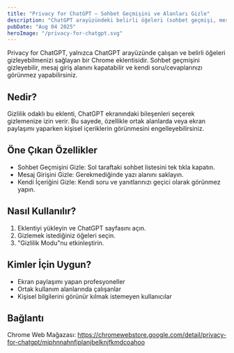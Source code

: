 ```yaml
---
title: "Privacy for ChatGPT — Sohbet Geçmişini ve Alanları Gizle"
description: "ChatGPT arayüzündeki belirli öğeleri (sohbet geçmişi, mesaj girişi, kendi soru/cevapların) gizleyerek daha özel bir deneyim sunar."
pubDate: "Aug 04 2025"
heroImage: "/privacy-for-chatgpt.svg"
---
```


Privacy for ChatGPT, yalnızca ChatGPT arayüzünde çalışan ve belirli öğeleri gizleyebilmenizi sağlayan bir Chrome eklentisidir. Sohbet geçmişini gizleyebilir, mesaj giriş alanını kapatabilir ve kendi soru/cevaplarınızı görünmez yapabilirsiniz.

## Nedir?

Gizlilik odaklı bu eklenti, ChatGPT ekranındaki bileşenleri seçerek gizlemenize izin verir. Bu sayede, özellikle ortak alanlarda veya ekran paylaşımı yaparken kişisel içeriklerin görünmesini engelleyebilirsiniz.

## Öne Çıkan Özellikler

- Sohbet Geçmişini Gizle: Sol taraftaki sohbet listesini tek tıkla kapatın.
- Mesaj Girişini Gizle: Gerekmediğinde yazı alanını saklayın.
- Kendi İçeriğini Gizle: Kendi soru ve yanıtlarınızı geçici olarak görünmez yapın.

## Nasıl Kullanılır?

1. Eklentiyi yükleyin ve ChatGPT sayfasını açın.
2. Gizlemek istediğiniz öğeleri seçin.
3. "Gizlilik Modu"nu etkinleştirin.

## Kimler İçin Uygun?

- Ekran paylaşımı yapan profesyoneller
- Ortak kullanım alanlarında çalışanlar
- Kişisel bilgilerini görünür kılmak istemeyen kullanıcılar

## Bağlantı

Chrome Web Mağazası: https://chromewebstore.google.com/detail/privacy-for-chatgpt/miphnnahnfiplanjbelknjfkmdcoahoo


